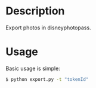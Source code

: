 Description
===========

Export photos in disneyphotopass.

Usage
=====

Basic usage is simple:

```bash
$ python export.py -t "tokenId"

```
